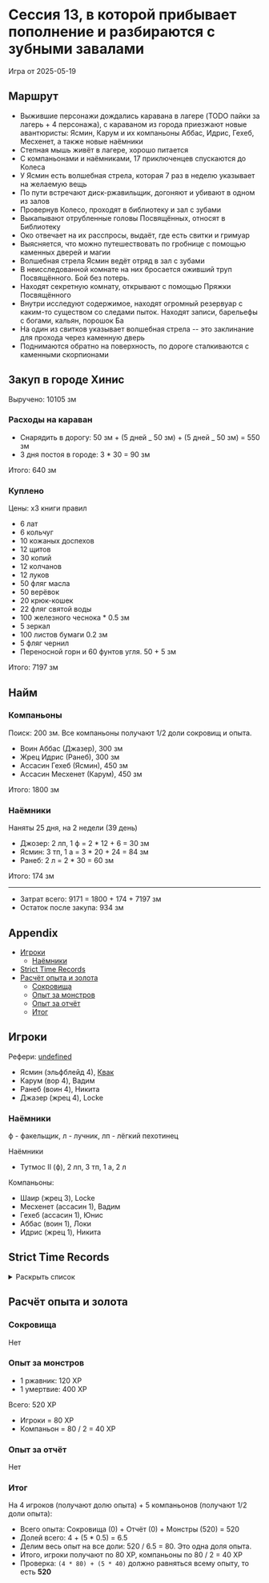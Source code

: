 # Сессия 13, в которой прибывает пополнение и разбираются с зубными завалами

<!--
<a title="" href="">
  <img src="" style="width:800px" />
</a>
-->

Игра от 2025-05-19

## Маршрут

- Выжившие персонажи дождались каравана в лагере (TODO пайки за лагерь + 4 персонажа), с караваном из города приезжают
  новые авантюристы: Ясмин, Карум и их компаньоны Аббас, Идрис, Гехеб, Месхенет, а также новые наёмники
- Степная мышь живёт в лагере, хорошо питается
- С компаньонами и наёмниками, 17 приключенцев спускаются до Колеса
- У Ясмин есть волшебная стрела, которая 7 раз в неделю указывает на желаемую вещь
- По пути встречают диск-ржавильщик, догоняют и убивают в одном из залов
- Провернув Колесо, проходят в библиотеку и зал с зубами
- Выкапывают отрубленные головы Посвящённых, относят в Библиотеку
- Око отвечает на их расспросы, выдаёт, где есть свитки и гримуар
- Выясняется, что можно путешествовать по гробнице с помощью каменных дверей и магии
- Волшебная стрела Ясмин ведёт отряд в зал с зубами
- В неисследованной комнате на них бросается оживший труп Посвящённого. Бой без потерь.
- Находят секретную комнату, открывают с помощью Пряжки Посвящённого
- Внутри исследуют содержимое, находят огромный резервуар с каким-то существом со следами пыток. Находят записи,
  барельефы с богами, кальян, порошок Ба
- На один из свитков указывает волшебная стрела -- это заклинание для прохода через каменную дверь
- Поднимаются обратно на поверхность, по дороге сталкиваются с каменными скорпионами

## Закуп в городе Хинис

Выручено: 10105 зм

### Расходы на караван

- Снарядить в дорогу: 50 зм + (5 дней _ 50 зм) + (5 дней _ 50 зм) = 550 зм
- 3 дня постоя в городе: 3 \* 30 = 90 зм

Итого: 640 зм

### Куплено

Цены: x3 книги правил

- 6 лат 
- 6 кольчуг 
- 10 кожаных доспехов 
- 12 щитов
- 30 копий
- 12 колчанов
- 12 луков
- 50 фляг масла 
- 50 верёвок 
- 20 крюк-кошек 
- 22 фляг святой воды 
- 100 железного чеснока \* 0.5 зм
- 5 зеркал 
- 100 листов бумаги 0.2 зм 
- 5 фляг чернил 
- Переносной горн и 60 фунтов угля. 50 + 5 зм

Итого: 7197 зм

## Найм

### Компаньоны

Поиск: 200 зм. Все компаньоны получают 1/2 доли сокровищ и опыта.

- Воин Аббас (Джазер), 300 зм
- Жрец Идрис (Ранеб), 300 зм
- Ассасин Гехеб (Ясмин), 450 зм
- Ассасин Месхенет (Карум), 450 зм

Итого: 1800 зм

### Наёмники

Наняты 25 дня, на 2 недели (39 день)

- Джозер: 2 лп, 1 ф = 2 \* 12 + 6 = 30 зм
- Ясмин: 3 тп, 1 а = 3 \* 20 + 24 = 84 зм
- Ранеб: 2 л = 2 \* 30 = 60 зм

Итого: 174 зм

---

- Затрат всего: 9171 = 1800 + 174 + 7197 зм 
- Остаток после закупа: 934 зм

## Appendix

<!-- toc -->

- [Игроки](#%D0%B8%D0%B3%D1%80%D0%BE%D0%BA%D0%B8)
  - [Наёмники](#%D0%BD%D0%B0%D1%91%D0%BC%D0%BD%D0%B8%D0%BA%D0%B8)
- [Strict Time Records](#strict-time-records)
- [Расчёт опыта и золота](#%D1%80%D0%B0%D1%81%D1%87%D1%91%D1%82-%D0%BE%D0%BF%D1%8B%D1%82%D0%B0-%D0%B8-%D0%B7%D0%BE%D0%BB%D0%BE%D1%82%D0%B0)
  - [Сокровища](#%D1%81%D0%BE%D0%BA%D1%80%D0%BE%D0%B2%D0%B8%D1%89%D0%B0)
  - [Опыт за монстров](#%D0%BE%D0%BF%D1%8B%D1%82-%D0%B7%D0%B0-%D0%BC%D0%BE%D0%BD%D1%81%D1%82%D1%80%D0%BE%D0%B2)
  - [Опыт за отчёт](#%D0%BE%D0%BF%D1%8B%D1%82-%D0%B7%D0%B0-%D0%BE%D1%82%D1%87%D1%91%D1%82)
  - [Итог](#%D0%B8%D1%82%D0%BE%D0%B3)

<!-- tocstop -->

## Игроки

Рефери: [undefined](https://t.me/oktottrpg)

- Ясмин (эльфблейд 4), [Квак](https://t.me/troglog)
- Карум (вор 4), Вадим
- Ранеб (воин 4), Никита
- Джазер (жрец 4), Locke

### Наёмники

ф - факельщик, л - лучник, лп - лёгкий пехотинец

Наёмники

- Тутмос II (ф), 2 лп, 3 тп, 1 а, 2 л

Компаньоны:

- Шаир (жрец 3), Locke
- Месхенет (ассасин 1), Вадим
- Гехеб (ассасин 1), Юнис
- Аббас (воин 1), Локи
- Идрис (жрец 1), Никита

## Strict Time Records

<details><summary>Раскрыть список</summary>

По дням

- 1 день: 1ч + 2ч20м (игра 1) 10 января
- 2 день: отдых в лагере, ночёвка (игра 2) 17 января
- 3 день: 1ч + 3ч20м, остались внутри (конец игры 2). 4ч30м внутри (игра 3). 2ч30м (игра 4).
- 4-7 день: отдых, наём
- 8 день: раскопки шахты снаружи (конец игры 4) (игра 5)
- 9 день: 3ч10м внутри (конец игры 5) (игра 6), вышли наружу и ночевали в лагере
- 10 день: 4ч внутри (конец игры 6), 7ч + 40м в гротах (игра 7), 1ч10 м (игра 8) (Ширин, икра)
- 11-13 день: отдых в лагере, отправка каравана с сокровищами в поселение
- 14 день: 4ч10м (конец игры 8), 3ч40м (игра 9)
- 15 день: отдых, исследования (конец игры 9)
- 16 день (игра 10)
- 17 день: караван доезжает до поселения (игра 11), лечение в лагере
- 18 день: лечение в лагере
- 19 день: спуск в гробницу (7ч20м) (конец игры 11) (игра 12)
- 20 день: икра в Ширин созревает, караван выезжает обратно, спуск в гробницу и обратно (2ч40м) (конец игры 12)
- 21-25 дни: дорога, караван в лагере
- 26 день: гробница (5ч10м) (конец игры 13) ...
- 40 день: кончается оплата наёмников

</details>

## Расчёт опыта и золота

### Сокровища

Нет

### Опыт за монстров

- 1 ржавник: 120 XP
- 1 умертвие: 400 XP

Всего: 520 XP

- Игроки = 80 XP
- Компаньон = 80 / 2 = 40 XP

### Опыт за отчёт

Нет

### Итог

На 4 игроков (получают долю опыта) + 5 компаньонов (получают 1/2 доли опыта):

- Всего опыта: Сокровища (0) + Отчёт (0) + Монстры (520) = 520
- Долей всего: 4 + (5 \* 0.5) = 6.5
- Делим весь опыт на все доли: 520 / 6.5 = 80. Это одна доля опыта.
- Итого, игроки получают по 80 XP, компаньоны по 80 / 2 = 40 XP
- Проверка: `(4 * 80) + (5 * 40)` должно равняться всему опыту, то есть **520**
